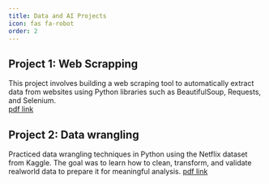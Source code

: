 ```yaml
---
title: Data and AI Projects
icon: fas fa-robot
order: 2
---
```


## Project 1: Web Scrapping
This project involves building a web scraping tool to automatically extract data from websites using Python libraries such as BeautifulSoup, Requests, and Selenium.  
[pdf link](https://github.com/user-attachments/files/22705667/Web.Scrapping.and.Data.Handling.pdf)

## Project 2: Data wrangling
Practiced data wrangling techniques in Python using the Netflix dataset from Kaggle. The goal was to learn how to clean, transform, and validate
realworld data to prepare it for meaningful analysis.
[pdf link](https://github.com/user-attachments/files/22705668/Data.Wrangling.with.Netflix.Dataset.pdf)

<!-- Add more projects as needed -->
